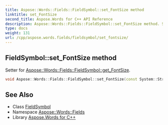 ```yaml
---
title: Aspose::Words::Fields::FieldSymbol::set_FontSize method
linktitle: set_FontSize
second_title: Aspose.Words for C++ API Reference
description: Aspose::Words::Fields::FieldSymbol::set_FontSize method. Setter for Aspose::Words::Fields::FieldSymbol::get_FontSize in C++.
type: docs
weight: 131
url: /cpp/aspose.words.fields/fieldsymbol/set_fontsize/
---
```

## FieldSymbol::set_FontSize method


Setter for [Aspose::Words::Fields::FieldSymbol::get_FontSize](../get_fontsize/).

```cpp
void Aspose::Words::Fields::FieldSymbol::set_FontSize(const System::String &value)
```

## See Also

* Class [FieldSymbol](../)
* Namespace [Aspose::Words::Fields](../../)
* Library [Aspose.Words for C++](../../../)
